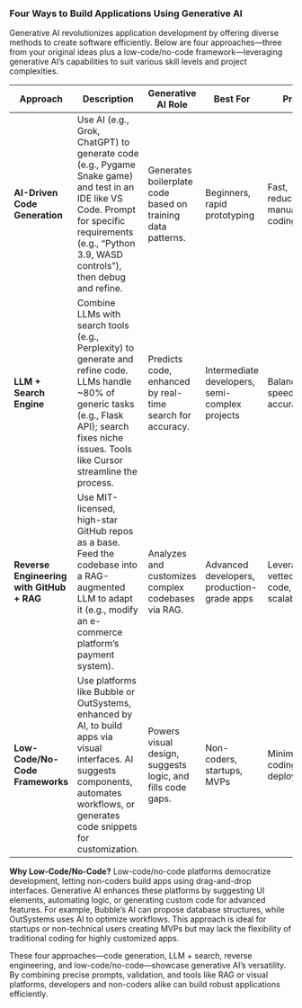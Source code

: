 
### Four Ways to Build Applications Using Generative AI

Generative AI revolutionizes application development by offering diverse methods to create software efficiently. Below are four approaches—three from your original ideas plus a low-code/no-code framework—leveraging generative AI’s capabilities to suit various skill levels and project complexities.

| **Approach** | **Description** | **Generative AI Role** | **Best For** | **Pros** | **Cons** |
|--------------|-----------------|-----------------------|--------------|----------|----------|
| **AI-Driven Code Generation** | Use AI (e.g., Grok, ChatGPT) to generate code (e.g., Pygame Snake game) and test in an IDE like VS Code. Prompt for specific requirements (e.g., “Python 3.9, WASD controls”), then debug and refine. | Generates boilerplate code based on training data patterns. | Beginners, rapid prototyping | Fast, reduces manual coding | May have bugs, needs debugging |
| **LLM + Search Engine** | Combine LLMs with search tools (e.g., Perplexity) to generate and refine code. LLMs handle ~80% of generic tasks (e.g., Flask API); search fixes niche issues. Tools like Cursor streamline the process. | Predicts code, enhanced by real-time search for accuracy. | Intermediate developers, semi-complex projects | Balances speed and accuracy | ~20% failure rate for niche tasks |
| **Reverse Engineering with GitHub + RAG** | Use MIT-licensed, high-star GitHub repos as a base. Feed the codebase into a RAG-augmented LLM to adapt it (e.g., modify an e-commerce platform’s payment system). | Analyzes and customizes complex codebases via RAG. | Advanced developers, production-grade apps | Leverages vetted code, scalable | Requires license compliance, testing |
| **Low-Code/No-Code Frameworks** | Use platforms like Bubble or OutSystems, enhanced by AI, to build apps via visual interfaces. AI suggests components, automates workflows, or generates code snippets for customization. | Powers visual design, suggests logic, and fills code gaps. | Non-coders, startups, MVPs | Minimal coding, fast deployment | Limited flexibility, platform dependency |

**Why Low-Code/No-Code?** Low-code/no-code platforms democratize development, letting non-coders build apps using drag-and-drop interfaces. Generative AI enhances these platforms by suggesting UI elements, automating logic, or generating custom code for advanced features. For example, Bubble’s AI can propose database structures, while OutSystems uses AI to optimize workflows. This approach is ideal for startups or non-technical users creating MVPs but may lack the flexibility of traditional coding for highly customized apps.

These four approaches—code generation, LLM + search, reverse engineering, and low-code/no-code—showcase generative AI’s versatility. By combining precise prompts, validation, and tools like RAG or visual platforms, developers and non-coders alike can build robust applications efficiently.
